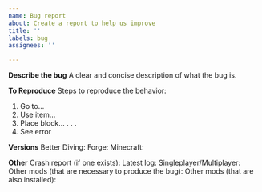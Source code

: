 ```yaml
---
name: Bug report
about: Create a report to help us improve
title: ''
labels: bug
assignees: ''

---
```


**Describe the bug**
A clear and concise description of what the bug is.

**To Reproduce**
Steps to reproduce the behavior:
1. Go to...
2. Use item...
3. Place block...
.
.
.
4. See error

**Versions**
Better Diving:
Forge:
Minecraft:

**Other**
Crash report (if one exists):
Latest log:
Singleplayer/Multiplayer:
Other mods (that are necessary to produce the bug):
Other mods (that are also installed):

